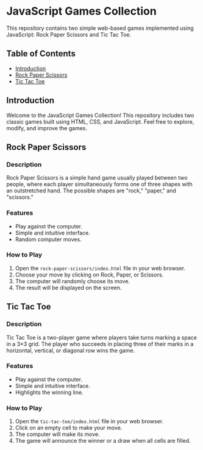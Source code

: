 # JavaScript Games Collection

This repository contains two simple web-based games implemented using JavaScript: Rock Paper Scissors and Tic Tac Toe.

## Table of Contents

- [Introduction](#introduction)
- [Rock Paper Scissors](#rock-paper-scissors)
- [Tic Tac Toe](#tic-tac-toe)

## Introduction

Welcome to the JavaScript Games Collection! This repository includes two classic games built using HTML, CSS, and JavaScript. Feel free to explore, modify, and improve the games.

## Rock Paper Scissors

### Description

Rock Paper Scissors is a simple hand game usually played between two people, where each player simultaneously forms one of three shapes with an outstretched hand. The possible shapes are "rock," "paper," and "scissors."

### Features

- Play against the computer.
- Simple and intuitive interface.
- Random computer moves.

### How to Play

1. Open the `rock-paper-scissors/index.html` file in your web browser.
2. Choose your move by clicking on Rock, Paper, or Scissors.
3. The computer will randomly choose its move.
4. The result will be displayed on the screen.

## Tic Tac Toe

### Description

Tic Tac Toe is a two-player game where players take turns marking a space in a 3×3 grid. The player who succeeds in placing three of their marks in a horizontal, vertical, or diagonal row wins the game.

### Features

- Play against the computer.
- Simple and intuitive interface.
- Highlights the winning line.

### How to Play

1. Open the `tic-tac-toe/index.html` file in your web browser.
2. Click on an empty cell to make your move.
3. The computer will make its move.
4. The game will announce the winner or a draw when all cells are filled.

